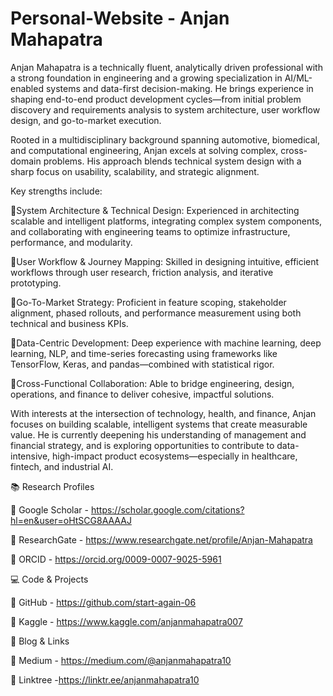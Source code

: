 # Personal-Website - Anjan Mahapatra
Anjan Mahapatra is a technically fluent, analytically driven professional with a strong foundation in engineering and a growing specialization in AI/ML-enabled systems and data-first decision-making. He brings experience in shaping end-to-end product development cycles—from initial problem discovery and requirements analysis to system architecture, user workflow design, and go-to-market execution.

Rooted in a multidisciplinary background spanning automotive, biomedical, and computational engineering, Anjan excels at solving complex, cross-domain problems. His approach blends technical system design with a sharp focus on usability, scalability, and strategic alignment.

Key strengths include:

🔹System Architecture & Technical Design: Experienced in architecting scalable and intelligent platforms, integrating complex system components, and collaborating with engineering teams to optimize infrastructure, performance, and modularity.

🔹User Workflow & Journey Mapping: Skilled in designing intuitive, efficient workflows through user research, friction analysis, and iterative prototyping.

🔹Go-To-Market Strategy: Proficient in feature scoping, stakeholder alignment, phased rollouts, and performance measurement using both technical and business KPIs.

🔹Data-Centric Development: Deep experience with machine learning, deep learning, NLP, and time-series forecasting using frameworks like TensorFlow, Keras, and pandas—combined with statistical rigor.

🔹Cross-Functional Collaboration: Able to bridge engineering, design, operations, and finance to deliver cohesive, impactful solutions.

With interests at the intersection of technology, health, and finance, Anjan focuses on building scalable, intelligent systems that create measurable value. He is currently deepening his understanding of management and financial strategy, and is exploring opportunities to contribute to data-intensive, high-impact product ecosystems—especially in healthcare, fintech, and industrial AI.

📚 Research Profiles

🔗 Google Scholar - https://scholar.google.com/citations?hl=en&user=oHtSCG8AAAAJ

🔗 ResearchGate - https://www.researchgate.net/profile/Anjan-Mahapatra

🔗 ORCID - https://orcid.org/0009-0007-9025-5961

💻 Code & Projects

🔗 GitHub - https://github.com/start-again-06

🔗 Kaggle - https://www.kaggle.com/anjanmahapatra007

📝 Blog & Links

🔗 Medium - https://medium.com/@anjanmahapatra10

🔗 Linktree -https://linktr.ee/anjanmahapatra10

